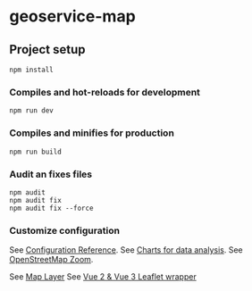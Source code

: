 # geoservice-map

## Project setup
```
npm install
```

### Compiles and hot-reloads for development
```
npm run dev
```

### Compiles and minifies for production
```
npm run build
```

### Audit an fixes files
```
npm audit
npm audit fix
npm audit fix --force
```

### Customize configuration
See [Configuration Reference](https://cli.vuejs.org/config/).
See [Charts for data analysis](https://vue-chartjs.org/).
See [OpenStreetMap Zoom](https://wiki.openstreetmap.org/wiki/Zoom_levels).

See [Map Layer](https://leafletjs.com/)
See [Vue 2 & Vue 3 Leaflet wrapper](https://vue2-leaflet.netlify.app/)



